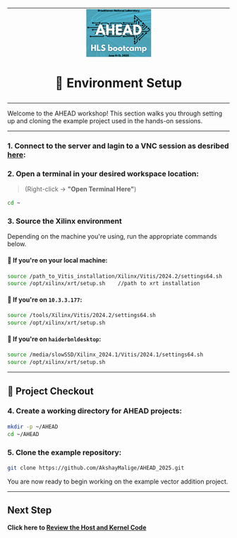<table class="sphinxhide" width="100%">
 <tr>
   <td align="center"><img src="./images/copy.png" width="30%"/><h1>🔧 Environment Setup</h1>
   </td>
 </tr>
 <tr>
 <td>
 </td>
 </tr>
</table
# AHEAD Example Project: Vector Addition

Welcome to the AHEAD workshop! This section walks you through setting up and cloning the example project used in the hands-on sessions.

---

### 1. Connect to the server and lagin to a VNC session as desribed [here](https://github.com/AkshayMalige/AHEAD_2025/tree/main/VNC):

### 2. Open a terminal in your desired workspace location:
> (Right-click → **"Open Terminal Here"**)

```bash
cd ~
```

### 3. Source the Xilinx environment

Depending on the machine you're using, run the appropriate commands below.

#### 🔹 If you're on your local machine:

```bash
source /path_to_Vitis_installation/Xilinx/Vitis/2024.2/settings64.sh
source /opt/xilinx/xrt/setup.sh    //path to xrt installation
```

#### 🔹 If you're on `10.3.3.177`:

```bash
source /tools/Xilinx/Vitis/2024.2/settings64.sh
source /opt/xilinx/xrt/setup.sh
```

#### 🔹 If you're on `haiderbnldesktop`:

```bash
source /media/slowSSD/Xilinx_2024.1/Vitis/2024.1/settings64.sh
source /opt/xilinx/xrt/setup.sh
```

---

## 📂 Project Checkout

### 4. Create a working directory for AHEAD projects:

```bash
mkdir -p ~/AHEAD
cd ~/AHEAD
```

### 5. Clone the example repository:

```bash
git clone https://github.com/AkshayMalige/AHEAD_2025.git
```

You are now ready to begin working on the example vector addition project.

---

## Next Step

  **Click here to [Review the Host and Kernel Code](./part3.md)**
